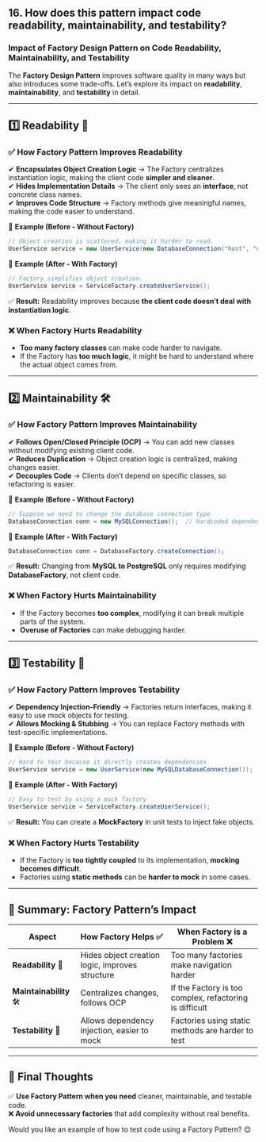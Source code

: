 ## 16.	How does this pattern impact code readability, maintainability, and testability?

### **Impact of Factory Design Pattern on Code Readability, Maintainability, and Testability**  

The **Factory Design Pattern** improves software quality in many ways but also introduces some trade-offs. Let’s explore its impact on **readability**, **maintainability**, and **testability** in detail.

---

## **1️⃣ Readability 📖**
### **✅ How Factory Pattern Improves Readability**
✔ **Encapsulates Object Creation Logic** → The Factory centralizes instantiation logic, making the client code **simpler and cleaner**.  
✔ **Hides Implementation Details** → The client only sees an **interface**, not concrete class names.  
✔ **Improves Code Structure** → Factory methods give meaningful names, making the code easier to understand.

🔹 **Example (Before - Without Factory)**
```java
// Object creation is scattered, making it harder to read.
UserService service = new UserService(new DatabaseConnection("host", "user", "password"));
```
🔹 **Example (After - With Factory)**
```java
// Factory simplifies object creation.
UserService service = ServiceFactory.createUserService();
```
✅ **Result:** Readability improves because **the client code doesn’t deal with instantiation logic**.

### **❌ When Factory Hurts Readability**
- **Too many factory classes** can make code harder to navigate.  
- If the Factory has **too much logic**, it might be hard to understand where the actual object comes from.

---

## **2️⃣ Maintainability 🛠️**
### **✅ How Factory Pattern Improves Maintainability**
✔ **Follows Open/Closed Principle (OCP)** → You can add new classes without modifying existing client code.  
✔ **Reduces Duplication** → Object creation logic is centralized, making changes easier.  
✔ **Decouples Code** → Clients don’t depend on specific classes, so refactoring is easier.

🔹 **Example (Before - Without Factory)**
```java
// Suppose we need to change the database connection type
DatabaseConnection conn = new MySQLConnection();  // Hardcoded dependency
```
🔹 **Example (After - With Factory)**
```java
DatabaseConnection conn = DatabaseFactory.createConnection();
```
✅ **Result:** Changing from **MySQL to PostgreSQL** only requires modifying **DatabaseFactory**, not client code.

### **❌ When Factory Hurts Maintainability**
- If the Factory becomes **too complex**, modifying it can break multiple parts of the system.
- **Overuse of Factories** can make debugging harder.

---

## **3️⃣ Testability 🧪**
### **✅ How Factory Pattern Improves Testability**
✔ **Dependency Injection-Friendly** → Factories return interfaces, making it easy to use mock objects for testing.  
✔ **Allows Mocking & Stubbing** → You can replace Factory methods with test-specific implementations.

🔹 **Example (Before - Without Factory)**
```java
// Hard to test because it directly creates dependencies
UserService service = new UserService(new MySQLDatabaseConnection());
```
🔹 **Example (After - With Factory)**
```java
// Easy to test by using a mock factory
UserService service = ServiceFactory.createUserService();
```
✅ **Result:** You can create a **MockFactory** in unit tests to inject fake objects.

### **❌ When Factory Hurts Testability**
- If the Factory is **too tightly coupled** to its implementation, **mocking becomes difficult**.  
- Factories using **static methods** can be **harder to mock** in some cases.

---

## **🔹 Summary: Factory Pattern’s Impact**
| **Aspect** | **How Factory Helps** ✅ | **When Factory is a Problem** ❌ |
|------------|-------------------|-------------------|
| **Readability** 📖 | Hides object creation logic, improves structure | Too many factories make navigation harder |
| **Maintainability** 🛠️ | Centralizes changes, follows OCP | If the Factory is too complex, refactoring is difficult |
| **Testability** 🧪 | Allows dependency injection, easier to mock | Factories using static methods are harder to test |

---

## **🚀 Final Thoughts**
✅ **Use Factory Pattern when you need** cleaner, maintainable, and testable code.  
❌ **Avoid unnecessary factories** that add complexity without real benefits.  

Would you like an example of how to test code using a Factory Pattern? 😊